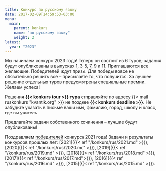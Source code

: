 ```yaml
---
title: Конкурс по русскому языку
date: 2017-02-09T14:59:53+03:00
menu:
  main:
    parent: konkurs
    name: "по русскому языку"
    weight: 2
latest: 
  year: "2023"
---
```


Мы начинаем конкурс 2023 года! Теперь он состоит из 6 туров; задания будут опубликованы в выпусках 1, 3, 5, 7, 9 и 11. Приглашаются все желающие. Победителей ждут призы.
Для победы вовсе не обязательно решить всё – присылайте то, что получится. За лучшее решение отдельных туров предусмотрены специальные премии. Желаем успеха!

Решения **{{< konkurs tour >}} тура** отправляйте по адресу {{< mail ruskonkurs "kvantik.org" >}} не позднее **{{< konkurs deadline >}}**.
Не забудьте указать в письме ваши имя, фамилию, город, школу и класс, где вы учитесь.

Предлагайте задачи собственного сочинения – лучшие будут опубликованы!

Поздравляем [победителей](winners/2021.pdf) конкурса 2021 года!
Задачи и результаты конкурсов прошлых лет: 
[2021]({{< ref "/konkurs/rus/2021.md" >}}),
[2020]({{< ref "/konkurs/rus/2020.md" >}}),
[2019]({{< ref "/konkurs/rus/2019.md" >}}),
[2018]({{< ref "/konkurs/rus/2018.md" >}}),
[2017]({{< ref "/konkurs/rus/2017.md" >}}),
[2016]({{< ref "/konkurs/rus/2016.md" >}}),
[2015]({{< ref "/konkurs/rus/2015.md" >}}).







